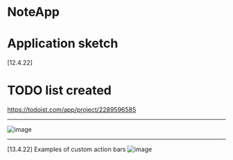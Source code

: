 # NoteApp
# Application sketch

[12.4.22]
# TODO list created 
https://todoist.com/app/project/2289596585
___

![image](https://user-images.githubusercontent.com/95710591/163045464-00bec016-d97c-47a8-bc47-fbeacf225286.png)
___

[13.4.22]
Examples of custom action bars
![image](https://user-images.githubusercontent.com/95710591/163270451-5b9d200a-e9ba-4314-85a8-17ebe66e5a44.png)
